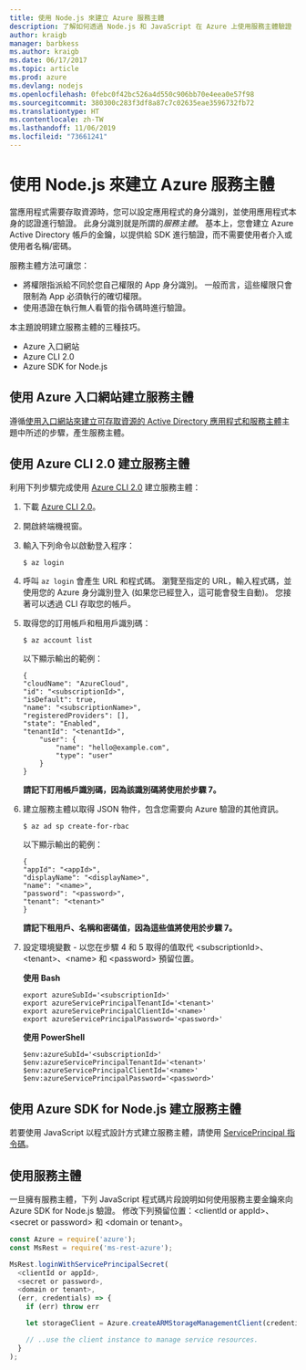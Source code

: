 ```yaml
---
title: 使用 Node.js 來建立 Azure 服務主體
description: 了解如何透過 Node.js 和 JavaScript 在 Azure 上使用服務主體驗證
author: kraigb
manager: barbkess
ms.author: kraigb
ms.date: 06/17/2017
ms.topic: article
ms.prod: azure
ms.devlang: nodejs
ms.openlocfilehash: 0febc0f42bc526a4d550c906bb70e4eea0e57f98
ms.sourcegitcommit: 380300c283f3df8a87c7c02635eae3596732fb72
ms.translationtype: HT
ms.contentlocale: zh-TW
ms.lasthandoff: 11/06/2019
ms.locfileid: "73661241"
---
```

# <a name="create-an-azure-service-principal-with-nodejs"></a>使用 Node.js 來建立 Azure 服務主體 

當應用程式需要存取資源時，您可以設定應用程式的身分識別，並使用應用程式本身的認證進行驗證。 此身分識別就是所謂的*服務主體*。 基本上，您會建立 Azure Active Directory 帳戶的金鑰，以提供給 SDK 進行驗證，而不需要使用者介入或使用者名稱/密碼。

服務主體方法可讓您：
- 將權限指派給不同於您自己權限的 App 身分識別。 一般而言，這些權限只會限制為 App 必須執行的確切權限。
- 使用憑證在執行無人看管的指令碼時進行驗證。

本主題說明建立服務主體的三種技巧。

- Azure 入口網站
- Azure CLI 2.0
- Azure SDK for Node.js

## <a name="create-a-service-principal-using-the-azure-portal"></a>使用 Azure 入口網站建立服務主體

遵循[使用入口網站來建立可存取資源的 Active Directory 應用程式和服務主體](https://azure.microsoft.com/documentation/articles/resource-group-create-service-principal-portal/)主題中所述的步驟，產生服務主體。

## <a name="create-a-service-principal-using-the-azure-cli-20"></a>使用 Azure CLI 2.0 建立服務主體

利用下列步驟完成使用 [Azure CLI 2.0](/cli/azure/install-az-cli2) 建立服務主體：

1. 下載 [Azure CLI 2.0](/cli/azure/install-az-cli2)。

2. 開啟終端機視窗。

3. 輸入下列命令以啟動登入程序：

    ```shell
    $ az login
    ```

4. 呼叫 `az login` 會產生 URL 和程式碼。 瀏覽至指定的 URL，輸入程式碼，並使用您的 Azure 身分識別登入 (如果您已經登入，這可能會發生自動)。 您接著可以透過 CLI 存取您的帳戶。

5. 取得您的訂用帳戶和租用戶識別碼：

    ```shell
    $ az account list
    ```

    以下顯示輸出的範例：

    ```shell
    {
    "cloudName": "AzureCloud",
    "id": "<subscriptionId>",
    "isDefault": true,
    "name": "<subscriptionName>",
    "registeredProviders": [],
    "state": "Enabled",
    "tenantId": "<tenantId>",
        "user": {
            "name": "hello@example.com",
            "type": "user"
        }
    }
    ```

    **請記下訂用帳戶識別碼，因為該識別碼將使用於步驟 7。**

6. 建立服務主體以取得 JSON 物件，包含您需要向 Azure 驗證的其他資訊。

    ```shell
    $ az ad sp create-for-rbac
    ```

    以下顯示輸出的範例：

    ```shell
    {
    "appId": "<appId>",
    "displayName": "<displayName>",
    "name": "<name>",
    "password": "<password>",
    "tenant": "<tenant>"
    }
    ```

    **請記下租用戶、名稱和密碼值，因為這些值將使用於步驟 7。**

7. 設定環境變數 - 以您在步驟 4 和 5 取得的值取代 &lt;subscriptionId>、&lt;tenant>、&lt;name> 和 &lt;password> 預留位置。 

    **使用 Bash**

    ```shell
    export azureSubId='<subscriptionId>'
    export azureServicePrincipalTenantId='<tenant>'
    export azureServicePrincipalClientId='<name>'
    export azureServicePrincipalPassword='<password>'
    ```

    **使用 PowerShell**

    ```shell
    $env:azureSubId='<subscriptionId>'
    $env:azureServicePrincipalTenantId='<tenant>'
    $env:azureServicePrincipalClientId='<name>'
    $env:azureServicePrincipalPassword='<password>'
    ```

## <a name="create-a-service-principal-using-the-azure-sdk-for-nodejs"></a>使用 Azure SDK for Node.js 建立服務主體

若要使用 JavaScript 以程式設計方式建立服務主體，請使用 [ServicePrincipal 指令碼](https://github.com/Azure/azure-sdk-for-node/tree/master/Documentation/ServicePrincipal)。   

## <a name="using-the-service-principal"></a>使用服務主體

一旦擁有服務主體，下列 JavaScript 程式碼片段說明如何使用服務主要金鑰來向 Azure SDK for Node.js 驗證。 修改下列預留位置：&lt;clientId or appId>、&lt;secret or password> 和 &lt;domain or tenant>。

```javascript
const Azure = require('azure');
const MsRest = require('ms-rest-azure');

MsRest.loginWithServicePrincipalSecret(
  <clientId or appId>,
  <secret or password>,
  <domain or tenant>,
  (err, credentials) => {
    if (err) throw err

    let storageClient = Azure.createARMStorageManagementClient(credentials, '<azure-subscription-id>');

    // ..use the client instance to manage service resources.
  }
);
```
